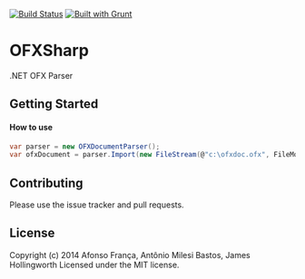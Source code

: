 [![Build Status](https://travis-ci.org/afonsof/OFXSharp.svg)](https://travis-ci.org/afonsof/OFXSharp)
[![Built with Grunt](https://cdn.gruntjs.com/builtwith.png)](http://gruntjs.com/)

# OFXSharp

.NET OFX Parser

## Getting Started

#### How to use
```c#
var parser = new OFXDocumentParser();
var ofxDocument = parser.Import(new FileStream(@"c:\ofxdoc.ofx", FileMode.Open));
```

## Contributing

Please use the issue tracker and pull requests.

## License
Copyright (c) 2014 Afonso França, Antônio Milesi Bastos, James Hollingworth
Licensed under the MIT license.
